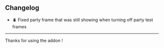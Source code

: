 ## Changelog

- 🪲 Fixed party frame that was still showing when turning off party test frames

---

Thanks for using the addon !